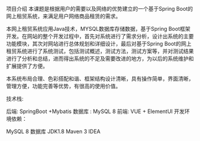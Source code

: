 
项目介绍
本课题是根据用户的需要以及网络的优势建立的一个基于Spring Boot的网上租贸系统，来满足用户网络商品租赁的需求。

本网上租贸系统应用Java技术，MYSQL数据库存储数据，基于Spring Boot框架开发。在网站的整个开发过程中，首先对系统进行了需求分析，设计出系统的主要功能模块，其次对网站进行总体规划和详细设计，最后对基于Spring Boot的网上租贸系统进行了系统测试，包括测试概述，测试方法，测试方案等，并对测试结果进行了分析和总结，进而得出系统的不足及需要改进的地方，为以后的系统维护和扩展提供了方便。

本系统布局合理、色彩搭配和谐、框架结构设计清晰，具有操作简单，界面清晰，管理方便，功能完善等优势，有很高的使用价值。

技术栈:

后端: SpringBoot +Mybatis
数据库 : MySQL 8
前端: VUE + ElementUI
开发环境依赖：

MySQL 8 数据库
JDK1.8
Maven 3
IDEA

